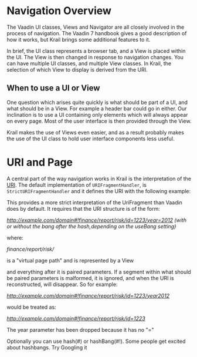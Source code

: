 # Navigation Overview

The Vaadin UI classes, Views and Navigator are all closely involved in the process of navigation.  The Vaadin 7 handbook gives a good description of how it works, but Krail brings some additional features to it.

In brief, the UI class represents a browser tab, and a View is placed within the UI.  The View is then changed in response to navigation changes.  You can have multiple UI classes, and multiple View classes.  In Krail, the selection of which View to display is derived from the URI.

## When to use a UI or View

One question which arises quite quickly is what should be part of a UI, and what should be in a View.  For example a header bar could go in either.  Our inclination is to use a UI containing only elements which will always appear on every page. Most of the user interface is then provided through the View.

Krail makes the use of Views even easier, and as a result probably makes the use of the UI class to hold user interface components less useful.  

# URI and Page

A central part of the way navigation works in Krail is the interpretation of the [URI](glossary.md#URI).  The default implementation of ```URIFragmentHandler```, is ```StrictURIFragmentHandler``` and it defines the URI with the following example:

This provides a more strict interpretation of the UriFragment than Vaadin does by default. It requires that the URI
structure is of the form:

*http://example.com/domain#!finance/report/risk/id=1223/year=2012 (with or without the bang after the hash,depending on the useBang setting)* 

where: 

*finance/report/risk/* 

is a "virtual page path" and is represented by a View 

and everything after it is paired parameters. If a segment within what should be paired parameters is malformed, it is ignored, and when the URI is reconstructed, will disappear. So for example: 

*http://example.com/domain#!finance/report/risk/id=1223/year2012*
 
would be treated as: 

*http://example.com/domain#!finance/report/risk/id=1223* 

The year parameter has been dropped because it has no "=" 

Optionally you can use hash(#) or hashBang(#!). Some people get excited about hashbangs. Try Googling it

